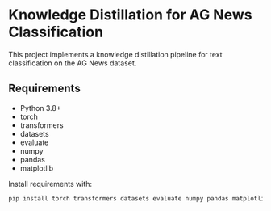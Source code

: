 # Knowledge Distillation for AG News Classification

This project implements a knowledge distillation pipeline for text classification on the AG News dataset.

## Requirements

- Python 3.8+
- torch
- transformers
- datasets
- evaluate
- numpy
- pandas
- matplotlib

Install requirements with:

```bash
pip install torch transformers datasets evaluate numpy pandas matplotlib
